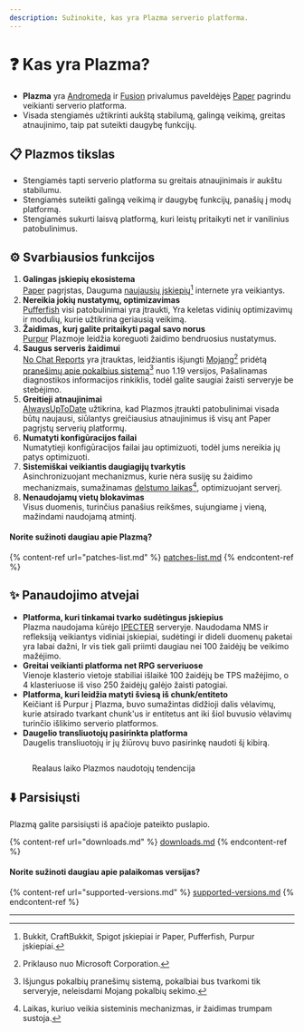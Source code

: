 ```yaml
---
description: Sužinokite, kas yra Plazma serverio platforma.
---
```


# ❓ Kas yra Plazma?

- **Plazma** yra [Andromeda](https://github.com/EarendelArchived/Andromeda) ir [Fusion](https://github.com/RuinedTechnologyUnify/Fusion) privalumus paveldėjęs [Paper](https://github.com/PaperMC/Paper) pagrindu veikianti serverio platforma.
- Visada stengiamės užtikrinti aukštą stabilumą, galingą veikimą, greitas atnaujinimo, taip pat suteikti daugybę funkcijų.

## 📋 Plazmos tikslas <a href="#id-1" id="id-1"></a>

- Stengiamės tapti serverio platforma su greitais atnaujinimais ir aukštu stabilumu.
- Stengiamės suteikti galingą veikimą ir daugybę funkcijų, panašių į modų platformą.
- Stengiamės sukurti laisvą platformą, kuri leistų pritaikyti net ir vanilinius patobulinimus.

## ⚙️ Svarbiausios funkcijos <a href="#id-2" id="id-2"></a>

1. **Galingas įskiepių ekosistema**\
   [Paper](https://github.com/PaperMC/Paper) pagrįstas,
   Dauguma [naujausių įskiepių](#user-content-fn-1)[^1] internete yra veikiantys.
2. **Nereikia jokių nustatymų, optimizavimas**\
   [Pufferfish](https://github.com/pufferfish-gg/Pufferfish) visi patobulinimai yra įtraukti,
   Yra keletas vidinių optimizavimų ir modulių, kurie užtikrina geriausią veikimą.
3. **Žaidimas, kurį galite pritaikyti pagal savo norus**\
   [Purpur](https://github.com/PurpurMC/Purpur) Plazmoje leidžia koreguoti žaidimo bendruosius nustatymus.
4. **Saugus serveris žaidimui**\
   [No Chat Reports](https://github.com/Aizistral-Studios/No-Chat-Reports) yra įtrauktas, leidžiantis išjungti [Mojang](#user-content-fn-2)[^2] pridėtą [pranešimų apie pokalbius sistemą](#user-content-fn-3)[^3] nuo 1.19 versijos,
   Pašalinamas diagnostikos informacijos rinkiklis, todėl galite saugiai žaisti serveryje be stebėjimo.
5. **Greitieji atnaujinimai**\
   [AlwaysUpToDate](https://github.com/PlazmaMC/AlwaysUpToDate) užtikrina, kad Plazmos įtraukti patobulinimai visada būtų naujausi, siūlantys greičiausius atnaujinimus iš visų ant Paper pagrįstų serverių platformų.
6. **Numatyti konfigūracijos failai**\
   Numatytieji konfigūracijos failai jau optimizuoti, todėl jums nereikia jų patys optimizuoti.
7. **Sistemiškai veikiantis daugiagijų tvarkytis**\
   Asinchronizuojant mechanizmus, kurie nėra susiję su žaidimo mechanizmais, sumažinamas [delstumo laikas](#user-content-fn-4)[^4], optimizuojant serverį.
8. **Nenaudojamų vietų blokavimas**\
   Visus duomenis, turinčius panašius reikšmes, sujungiame į vieną, mažindami naudojamą atmintį.

#### Norite sužinoti daugiau apie Plazmą? <a href="#etc-1" id="etc-1"></a>

{% content-ref url="patches-list.md" %}
[patches-list.md](patches-list.md)
{% endcontent-ref %}

## ✨ Panaudojimo atvejai <a href="#id-3" id="id-3"></a>

- **Platforma, kuri tinkamai tvarko sudėtingus įskiepius**\
  Plazma naudojama kūrėjo [IPECTER](https://github.com/IPECTER) serveryje.
  Naudodama NMS ir refleksiją veikiantys vidiniai įskiepiai, sudėtingi ir dideli duomenų paketai yra labai dažni,
  Ir vis tiek gali priimti daugiau nei 100 žaidėjų be veikimo mažėjimo.
- **Greitai veikianti platforma net RPG serveriuose**\
  Vienoje klasterio vietoje stabiliai išlaikė 100 žaidėjų be TPS mažėjimo, o
  4 klasteriuose iš viso 250 žaidėjų galėjo žaisti patogiai.
- **Platforma, kuri leidžia matyti šviesą iš chunk/entiteto**\
  Keičiant iš Purpur į Plazma, buvo sumažintas didžioji dalis vėlavimų, kurie atsirado tvarkant chunk'us ir entitetus ant iki šiol buvusio vėlavimų turinčio išlikimo serverio platformos.
- **Daugelio transliuotojų pasirinkta platforma**\
  Daugelis transliuotojų ir jų žiūrovų buvo pasirinkę naudoti šį kibirą.

<figure>
   <img src="https://badge.plazmamc.org/internal/bstats" alt="">
   
   <figcaption><p>Realaus laiko Plazmos naudotojų tendencija</p></figcaption>
</figure>

## ⬇️ Parsisiųsti

Plazmą galite parsisiųsti iš apačioje pateikto puslapio.

{% content-ref url="downloads.md" %}
[downloads.md](downloads.md)
{% endcontent-ref %}

#### Norite sužinoti daugiau apie palaikomas versijas?

{% content-ref url="supported-versions.md" %}
[supported-versions.md](supported-versions.md)
{% endcontent-ref %}

***

[^1]: Bukkit, CraftBukkit, Spigot įskiepiai ir Paper, Pufferfish, Purpur įskiepiai.

[^2]: Priklauso nuo Microsoft Corporation.

[^3]: Išjungus pokalbių pranešimų sistemą, pokalbiai bus tvarkomi tik serveryje, neleisdami Mojang pokalbių sekimo.

[^4]: Laikas, kuriuo veikia sisteminis mechanizmas, ir žaidimas trumpam sustoja.
